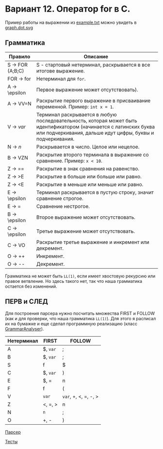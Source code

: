 # Вариант 12. Оператор for в С.
Пример работы на выражении из [example.txt](exapmle.txt) можно увидеть в [graph.dot.svg](graph.dot.svg) 
## Грамматика

| Правило          | Описание                                                                                                                                                                        |
|------------------|---------------------------------------------------------------------------------------------------------------------------------------------------------------------------------|
| S -> FOR (A;B;C) | S - стартовый нетерминал, раскрывается в все итогове выражение.                                                                                                                 |
| FOR -> for       | Нетерминал для `for`.                                                                                                                                                           |
| A -> \epsilon    | Первое выражение может отсутствовать).                                                                                                                                          |
| A -> VV=N        | Раскрытие первого выражение в присваивание переменной. Пример: `int x = 1`.                                                                                                     |
| V -> *var*       | Терминал раскрывается в любую последовательность, которая может быть идентификатором (начинается с латинских буква или подчеркивания, дальше идут цифры, буквы и подчеркивания. |
| N -> *n*         | Раскрывается в число. Целое или нецелое.                                                                                                                                        |
| B -> VZN         | Раскрытие второго терминала в выражение со сравнение. Пример: `x < 10`.                                                                                                         |
| Z -> ==          | Раскрытие в знак сравнения на равенство.                                                                                                                                        |
| Z -> >E          | Раскрытие в больше или больше или равно.                                                                                                                                        |
| Z -> <E          | Раскрытие в меньше или меньше или равно.                                                                                                                                        |
| E -> \epsilon    | Терминал раскрывается в пустую строку, значит сравнение строгое.                                                                                                                |
| E -> =           | Сравнение нестрогое.                                                                                                                                                            |
| B -> \epsilon    | Второе выражение может отсутствовать.                                                                                                                                           |
| C -> \epsilon    | Третье выражение может отсутствовать.                                                                                                                                           |
| C -> VO          | Раскрытие третье выражение и инкремент или декремент.                                                                                                                           |
| O -> ++          | Инкремент.                                                                                                                                                                      |
| O -> --          | Декремент.                                                                                                                                                                      |      

Грамматика не может быть `LL(1)`, если имеет хвостовую рекурсию или правое ветвление. Но здесь такого нет, так что наша грамматика остается без изменений.

## ПЕРВ и СЛЕД
Для построения парсера нужно посчитать множества FIRST и FOLLOW (как и для проверки, что наша грамматика `LL(1)`).
Для этого я расписал их на бумажке и еще сделал программную реализацию (класс [GrammarAnalyser](src/main/java/com/github/smirnovdm2107/GrammarAnalyzer.java)).

| Нетерминал | FIRST     | FOLLOW               |
|------------|-----------|----------------------|
| A          | $, `var`  | ;                    |
| B          | $, `var`  | ;                    |
| S          | f         | $                    |
| C          | $, `var`  | )                    |
| E          | $, =      | n                    |
| F          | f         | (                    |
| V          | `var`     | `var`, +, <, =, -, > |
| Z          | <, =, >   | n                    |
| N          | `n`       | ;                    |
| O          | +, -      | )                    |

[Парсер](src/main/java/com/github/smirnovdm2107/Parser.java)

[Тесты](src/test/java/ParserTest.java)